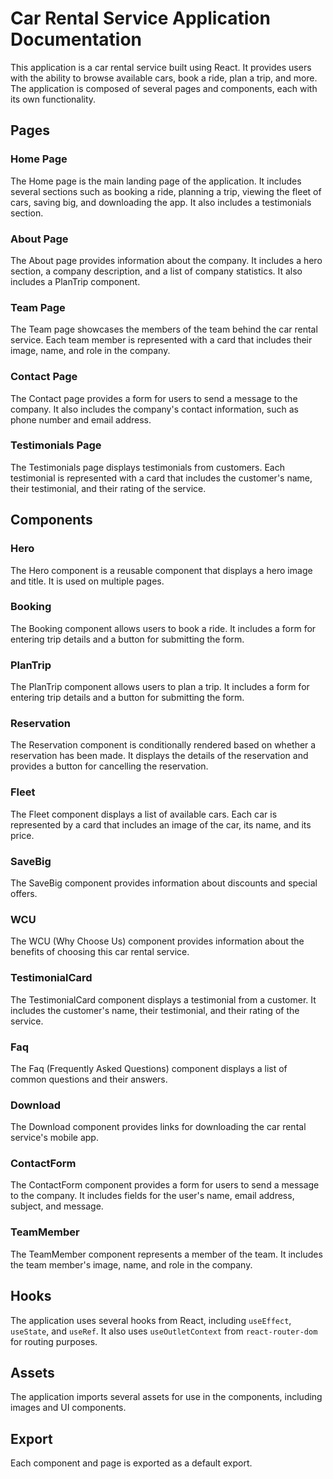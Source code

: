 # Car Rental Service Application Documentation

This application is a car rental service built using React. It provides users with the ability to browse available cars, book a ride, plan a trip, and more. The application is composed of several pages and components, each with its own functionality.

## Pages

### Home Page

The Home page is the main landing page of the application. It includes several sections such as booking a ride, planning a trip, viewing the fleet of cars, saving big, and downloading the app. It also includes a testimonials section.

### About Page

The About page provides information about the company. It includes a hero section, a company description, and a list of company statistics. It also includes a PlanTrip component.

### Team Page

The Team page showcases the members of the team behind the car rental service. Each team member is represented with a card that includes their image, name, and role in the company.

### Contact Page

The Contact page provides a form for users to send a message to the company. It also includes the company's contact information, such as phone number and email address.

### Testimonials Page

The Testimonials page displays testimonials from customers. Each testimonial is represented with a card that includes the customer's name, their testimonial, and their rating of the service.

## Components

### Hero

The Hero component is a reusable component that displays a hero image and title. It is used on multiple pages.

### Booking

The Booking component allows users to book a ride. It includes a form for entering trip details and a button for submitting the form.

### PlanTrip

The PlanTrip component allows users to plan a trip. It includes a form for entering trip details and a button for submitting the form.

### Reservation

The Reservation component is conditionally rendered based on whether a reservation has been made. It displays the details of the reservation and provides a button for cancelling the reservation.

### Fleet

The Fleet component displays a list of available cars. Each car is represented by a card that includes an image of the car, its name, and its price.

### SaveBig

The SaveBig component provides information about discounts and special offers.

### WCU

The WCU (Why Choose Us) component provides information about the benefits of choosing this car rental service.

### TestimonialCard

The TestimonialCard component displays a testimonial from a customer. It includes the customer's name, their testimonial, and their rating of the service.

### Faq

The Faq (Frequently Asked Questions) component displays a list of common questions and their answers.

### Download

The Download component provides links for downloading the car rental service's mobile app.

### ContactForm

The ContactForm component provides a form for users to send a message to the company. It includes fields for the user's name, email address, subject, and message.

### TeamMember

The TeamMember component represents a member of the team. It includes the team member's image, name, and role in the company.

## Hooks

The application uses several hooks from React, including `useEffect`, `useState`, and `useRef`. It also uses `useOutletContext` from `react-router-dom` for routing purposes.

## Assets

The application imports several assets for use in the components, including images and UI components.

## Export

Each component and page is exported as a default export.